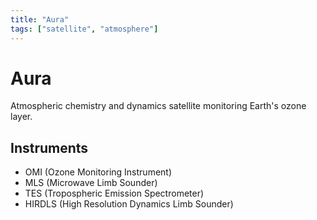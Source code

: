 ```yaml
---
title: "Aura"
tags: ["satellite", "atmosphere"]
---
```


# Aura

Atmospheric chemistry and dynamics satellite monitoring Earth's ozone layer.

## Instruments
- OMI (Ozone Monitoring Instrument)
- MLS (Microwave Limb Sounder)
- TES (Tropospheric Emission Spectrometer)
- HIRDLS (High Resolution Dynamics Limb Sounder)
